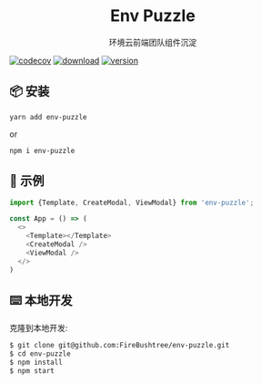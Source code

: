 <h1 align="center">Env Puzzle</h1>

<div align="center">
环境云前端团队组件沉淀
</div>

[![codecov](https://codecov.io/gh/FireBushtree/env-puzzle/branch/master/graph/badge.svg?token=7FAMWVIJJW)](https://codecov.io/gh/FireBushtree/env-puzzle)
[![download](https://img.shields.io/npm/dw/env-puzzle)](https://npmcharts.com/compare/env-puzzle?minimal=true)
[![version](https://img.shields.io/npm/v/env-puzzle)](https://www.npmjs.com/package/env-puzzle)

## 📦 安装

```
yarn add env-puzzle
```

or

```
npm i env-puzzle
```

## 🔨 示例

```typescript
import {Template, CreateModal, ViewModal} from 'env-puzzle';

const App = () => (
  <>
    <Template></Template>
    <CreateModal />
    <ViewModal />
  </>
)

```

## ⌨️ 本地开发

克隆到本地开发:
```bash
$ git clone git@github.com:FireBushtree/env-puzzle.git
$ cd env-puzzle
$ npm install
$ npm start
```

